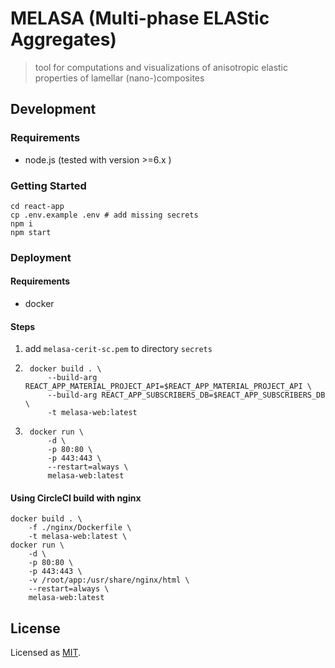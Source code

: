 # MELASA (Multi-phase ELAStic Aggregates)

> tool for computations and visualizations of anisotropic elastic properties of lamellar (nano-)composites

## Development

### Requirements

- node.js (tested with version >=6.x )

### Getting Started

```
cd react-app
cp .env.example .env # add missing secrets
npm i
npm start
```

### Deployment

#### Requirements

* docker

#### Steps

1. add `melasa-cerit-sc.pem` to directory `secrets`
1. ```
    docker build . \
        --build-arg REACT_APP_MATERIAL_PROJECT_API=$REACT_APP_MATERIAL_PROJECT_API \
        --build-arg REACT_APP_SUBSCRIBERS_DB=$REACT_APP_SUBSCRIBERS_DB \
        -t melasa-web:latest
    ```
1. ```
    docker run \
        -d \
        -p 80:80 \
        -p 443:443 \
        --restart=always \
        melasa-web:latest
    ```

#### Using CircleCI build with nginx

```
docker build . \
    -f ./nginx/Dockerfile \
    -t melasa-web:latest \
docker run \
    -d \
    -p 80:80 \
    -p 443:443 \
    -v /root/app:/usr/share/nginx/html \
    --restart=always \
    melasa-web:latest
```

## License

Licensed as [MIT](https://github.com/dudko/melasa/blob/master/LICENSE).
